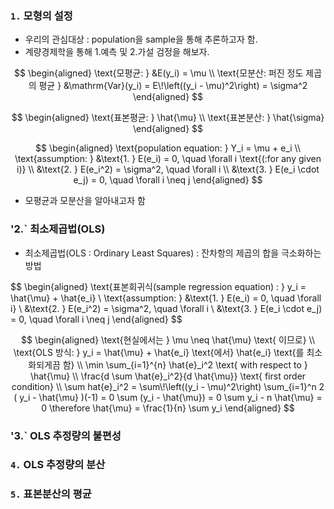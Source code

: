 ### `1.` 모형의 설정
- 우리의 관심대상 : population을 sample을 통해 추론하고자 함.
- 계량경제학을 통해 1.예측 및 2.가설 검정을 해보자.

$$
\begin{aligned}
\text{모평균: } &E(y_i) = \mu \\
\text{모분산: 퍼진 정도 제곱의 평균 } &\mathrm{Var}(y_i) = E\!\left((y_i - \mu)^2\right) = \sigma^2 
\end{aligned}
$$
  

$$
\begin{aligned}
\text{표본평균: } \hat{\mu} \\
\text{표본분산: } \hat{\sigma}
\end{aligned}
$$

$$
\begin{aligned}
\text{population equation: } Y_i = \mu + e_i \\
\text{assumption: } &\text{1. } E(e_i) = 0, \quad \forall i \text{(:for any given i)} \\
&\text{2. } E(e_i^2) = \sigma^2, \quad \forall i \\
&\text{3. } E(e_i \cdot e_j) = 0, \quad \forall i \neq j
\end{aligned}
$$

- 모평균과 모분산을 알아내고자 함

### '2.` 최소제곱법(OLS)
- 최소제곱법(OLS : Ordinary Least Squares)
  : 잔차항의 제곱의 합을 극소화하는 방법

$$
\begin{aligned}
\text{표본회귀식(sample regression equation) : } y_i = \hat{\mu} + \hat{e_i} \\
\text{assumption: } &\text{1. } E(e_i) = 0, \quad \forall i} \\
&\text{2. } E(e_i^2) = \sigma^2, \quad \forall i \\
&\text{3. } E(e_i \cdot e_j) = 0, \quad \forall i \neq j
\end{aligned}
$$

$$
\begin{aligned}
\text{현실에서는 } \mu \neq \hat{\mu} \text{ 이므로} \\
\text{OLS 방식: } y_i = \hat{\mu} + \hat{e_i} \text{에서} \hat{e_i} \text{를 최소화되게끔 함} \\
\min \sum_{i=1}^{n} \hat{e}_i^2 \text{ with respect to } \hat{\mu} \\
\frac{d \sum \hat{e}_i^2}{d \hat{\mu}} \text{ first order condition} \\
\sum hat{e}_i^2 = \sum\!\left((y_i - \mu)^2\right)
\sum_{i=1}^n 2 ( y_i - \hat{\mu} )(-1) = 0
\sum (y_i - \hat{\mu}) = 0
\sum y_i - n \hat{\mu} = 0
\therefore \hat{\mu} = \frac{1}{n} \sum y_i
\end{aligned}
$$

### '3.` OLS 추정량의 불편성

### `4.` OLS 추정량의 분산

### `5.` 표본분산의 평균
